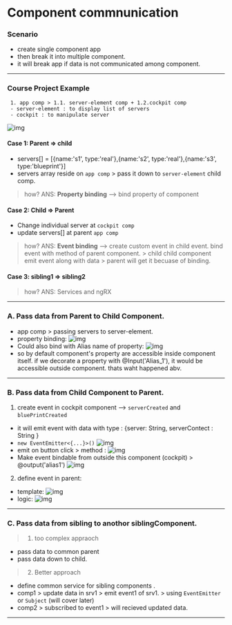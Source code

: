 # Component commnunication

### Scenario
- create single component app
- then break it into multiple component.
- it will break app if data is not communicated among component.

***

### Course Project Example
```
 1. app comp > 1.1. server-element comp + 1.2.cockpit comp
 - server-element : to display list of servers
 - cockpit : to manipulate server
```
![img](https://github.com/lekhrajdinkar/NG6/blob/master/notes/assets/basic/cp/7.JPG)

#### Case 1: Parent => child
- servers[] = [{name:'s1', type:'real'},{name:'s2', type:'real'},{name:'s3', type:'blueprint'}] 
- servers array reside on `app comp` > pass it down to `server-element` child comp.

> how? ANS: **Property binding** --> bind property of component

#### Case 2: Child => Parent
- Change individual server at `cockpit comp`
- update servers[] at parent `app comp`

> how? ANS: **Event binding** -->  create custom event in child event. bind event with method of parent component. > child child component emit event along with data > parent will get it becuase of binding.

#### Case 3: sibling1 => sibling2

> how? ANS: Services and ngRX
***

### A. Pass data from Parent to Child Component.
- app comp > passing servers to server-element.
- property binding:
![img](https://github.com/lekhrajdinkar/NG6/blob/master/notes/assets/basic/12.JPG)
- Could also bind with Alias name of property:
![img](https://github.com/lekhrajdinkar/NG6/blob/master/notes/assets/basic/13.JPG)
- so by default component's property are accessible inside component itself. if we decorate a property with @Input('Alias_1'), it would be accessible outside component. thats waht happened abv.

***
### B. Pass data from Child Component to Parent.

1. create event in cockpit component --> `serverCreated` and `bluePrintCreated` 
- it will emit event with data with type : {server: String, serverContect : String }
- `new EventEmitter<{...}>()`
![img](https://github.com/lekhrajdinkar/NG6/blob/master/notes/assets/basic/comp/04.jpg)
- emit on button click > method :
![img](https://github.com/lekhrajdinkar/NG6/blob/master/notes/assets/basic/comp/05.jpg)
- Make event bindable from outside this component (cockpit) > @output('alias1')
![img](https://github.com/lekhrajdinkar/NG6/blob/master/notes/assets/basic/comp/06.jpg)

2. define event in parent:
- template:
![img](https://github.com/lekhrajdinkar/NG6/blob/master/notes/assets/basic/comp/03.jpg)
- logic:
![img](https://github.com/lekhrajdinkar/NG6/blob/master/notes/assets/basic/comp/02.jpg)

***
### C. Pass data from sibling to anothor siblingComponent.
> 1. too complex appraoch
- pass data to common parent
- pass data down to child.


> 2. Better approach  
- define common service for sibling components .
- comp1 > update data in srv1 > emit event1 of srv1. > using `EventEmitter` or `Subject` (will cover later)
- comp2 > subscribed to event1 > will recieved updated data.

***
